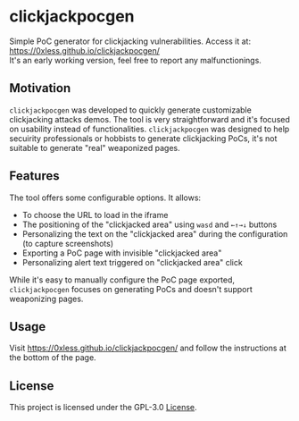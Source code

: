 # clickjackpocgen
Simple PoC generator for clickjacking vulnerabilities. Access it at: https://0xless.github.io/clickjackpocgen/  
It's an early working version, feel free to report any malfunctionings.

## Motivation
`clickjackpocgen` was developed to quickly generate customizable clickjacking attacks demos.
The tool is very straightforward and it's focused on usability instead of functionalities.
`clickjackpocgen` was designed to help secuirity professionals or hobbists to generate clickjacking PoCs, it's not suitable to generate "real" weaponized pages.

## Features
The tool offers some configurable options. It allows:
- To choose the URL to load in the iframe
- The positioning of the "clickjacked area" using `wasd` and `←↑→↓` buttons
- Personalizing the text on the "clickjacked area" during the configuration (to capture screenshots)
- Exporting a PoC page with invisible "clickjacked area"
- Personalizing alert text triggered on "clickjacked area" click

While it's easy to manually configure the PoC page exported, `clickjackpocgen` focuses on generating PoCs and doesn't support weaponizing pages.

## Usage
Visit https://0xless.github.io/clickjackpocgen/ and follow the instructions at the bottom of the page.

## License
This project is licensed under the GPL-3.0 [License](https://github.com/0xless/clickjackpocgen/blob/main/LICENSE).
